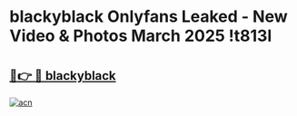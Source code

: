 # blackyblack Onlyfans Leaked - New Video & Photos March 2025 !t813l

# <h2><a href="https://heqx5l.iuczelnia.edu.pl?title=blackyblack&ref=t813l">🔗👉 🔴 blackyblack</a></h2>

[![acn](https://github.com/user-attachments/assets/0f9c940e-d8b0-45ae-aac7-cd30a18b3e1c)](https://heqx5l.iuczelnia.edu.pl?title=blackyblack&ref=t813l)

